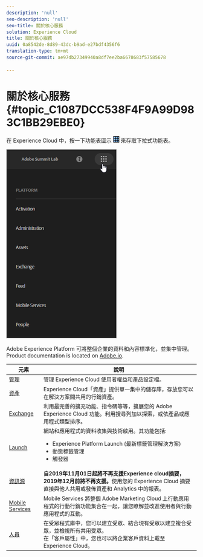 ```yaml
---
description: 'null'
seo-description: 'null'
seo-title: 關於核心服務
solution: Experience Cloud
title: 關於核心服務
uuid: 0a8542de-8d89-43dc-b9ad-e27bdf4356f6
translation-type: tm+mt
source-git-commit: ae97db27349940a8df7ee2ba6678683f57585678

---
```



# 關於核心服務 {#topic_C1087DCC538F4F9A99D983C1BB29EBE0}

在 Experience Cloud 中，按一下功能表圖示 ![](assets/menu-icon.png) 來存取下拉式功能表。

![](assets/experience-cloud-core-services.png)

Adobe Experience Platform 可將整個企業的資料和內容標準化，並集中管理。Product documentation is located on [Adobe.io](https://www.adobe.io/apis/experienceplatform/home/services.html).

| 元素 | 說明 |
|--- |--- |
| [管理](admin-getting-started/admin-getting-started.md) | 管理 Experience Cloud 使用者權益和產品設定檔。 |
| [資產](experience-cloud-assets/experience-cloud-assets.md) | Experience Cloud「資產」提供單一集中的儲存庫，存放您可以在解決方案間共用的行銷資產。 |
| [Exchange](https://experiencecloud.adobeexchange.com/) | 利用最完善的擴充功能、指令碼等等，擴展您的 Adobe Experience Cloud 功能。利用搜尋列加以探索，或依產品或應用程式類型排序。 |
| [Launch](activation/activation.md) | 網站和應用程式的資料收集與技術啟用。其功能包括:<ul><li>Experience Platform Launch (最新標籤管理解決方案)</li><li>動態標籤管理</li><li>觸發器</li></ul> |
| [資訊源](feed.md) | **自2019年11月01日起將不再支援Experience cloud摘要，2019年12月前將不再支援。**&#x200B;使用您的 Experience Cloud 摘要直接與他人共用或發佈資產和 Analytics 中的報表。 |
| [Mobile Services](https://docs.adobe.com/content/help/en/mobile-services/using/home.html) | Mobile Services 將整個 Adobe Marketing Cloud 上行動應用程式的行動行銷功能集合在一起，讓您瞭解並改進使用者與行動應用程式的互動。 |
| [人員](audience-library/audience-library.md) | 在受眾程式庫中，您可以建立受眾、結合現有受眾以建立複合受眾，並檢視所有共用受眾。<br>在「客戶屬性」中，您也可以將企業客戶資料上載至 Experience Cloud。 |
